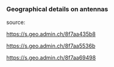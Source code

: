 ### Geographical details on antennas


source:

https://s.geo.admin.ch/8f7aa435b8

https://s.geo.admin.ch/8f7aa5536b

https://s.geo.admin.ch/8f7aa69498
